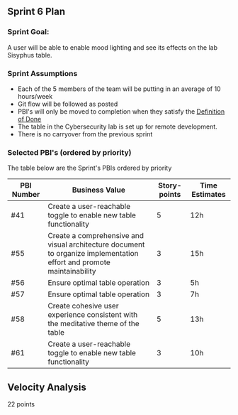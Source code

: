 ## Sprint 6 Plan

### Sprint Goal:
A user will be able to enable mood lighting and see its effects on the lab Sisyphus table.

### Sprint Assumptions

* Each of the 5 members of the team will be putting in an average of 10 hours/week
* Git flow will be followed as posted
* PBI's will only be moved to completion when they satisfy the [Definition of Done](/msoe.edu/sdl/sd21/sisyphus/msoe-sisbot/-/wikis/Process/Definition%20of%20Done)
* The table in the Cybersecurity lab is set up for remote development.
* There is no carryover from the previous sprint

### Selected PBI's (ordered by priority)
The table below are the Sprint's PBIs ordered by priority


| PBI Number | Business Value | Story-points | Time Estimates | 
| ---------- | -------------- | ------------ | -------------- |
| #41 | Create a user-reachable toggle to enable new table functionality | 5 | 12h |
| #55 | Create a comprehensive and visual architecture document to organize implementation effort and promote maintainability | 3 | 15h |
| #56 | Ensure optimal table operation | 3 | 5h |
| #57 | Ensure optimal table operation | 3 | 7h |
| #58 | Create cohesive user experience consistent with the meditative theme of the table | 5 | 13h |
| #61 | Create a user-reachable toggle to enable new table functionality | 3 | 10h |


## Velocity Analysis
22 points